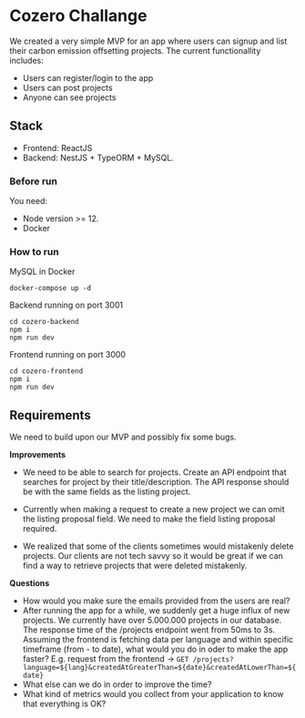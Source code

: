 # Cozero Challange

We created a very simple MVP for an app where users can signup and list their carbon emission
offsetting projects. The current functionallity includes:

- Users can register/login to the app
- Users can post projects
- Anyone can see projects

## Stack

- Frontend: ReactJS
- Backend: NestJS + TypeORM + MySQL.

### Before run

You need:

- Node version >= 12.
- Docker


### How to run

MySQL in Docker
```
docker-compose up -d
```

Backend running on port 3001
```
cd cozero-backend
npm i
npm run dev
```

Frontend running on port 3000
```
cd cozero-frontend
npm i
npm run dev
```

## Requirements

We need to build upon our MVP and possibly fix some bugs.

**Improvements**

- We need to be able to search for projects. Create an API endpoint that searches for project by their title/description. The API response should be with the same fields as the listing project. 

- Currently when making a request to create a new project we can omit the listing proposal field. We need to make the field listing proposal required.

- We realized that some of the clients sometimes would mistakenly delete projects.
Our clients are not tech savvy so it would be great if we can find a way to retrieve
projects that were deleted mistakenly.

**Questions**

- How would you make sure the emails provided from the users are real?
- After running the app for a while, we suddenly get a huge influx of new projects. We currently have over 5.000.000 projects in our database. The response time of the /projects endpoint went from 50ms to 3s. Assuming the frontend is fetching data per language and within specific timeframe (from - to date), what would you do in oder to make the app faster? 
E.g. request from the frontend -> `GET /projects?language=${lang}&createdAtGreaterThan=${date}&createdAtLowerThan=${date}`
- What else can we do in order to improve the time?
- What kind of metrics would you collect from your application to know that everything is OK?
